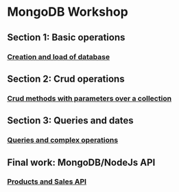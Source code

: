 # MongoDB Workshop


## Section 1: Basic operations
### [Creation and load of database](BasicOperations.md)

## Section 2: Crud operations
### [Crud methods with parameters over a collection](CrudOperations.md)

## Section 3: Queries and dates
### [Queries and complex operations](ComplexOperations.md)

## Final work: MongoDB/NodeJs API
### [Products and Sales API](./TP%20Final/README.md#tp-final)
